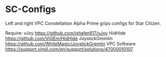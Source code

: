 # SC-Configs

Left and right VPC Constellation Alpha Prime grips configs for Star Citizen.

Require:
vJoy https://github.com/jshafer817/vJoy
HidHide https://github.com/ViGEm/HidHide
JoystickGremlin https://github.com/WhiteMagic/JoystickGremlin
VPC Software https://support.virpil.com/en/support/solutions/47000010107


